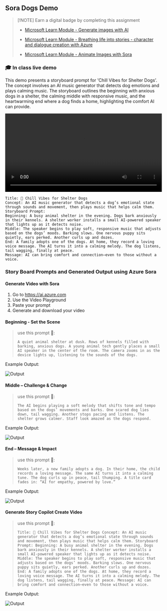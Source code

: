 ## Sora Dogs Demo <!-- {docsify-ignore-all} -->

> [!NOTE] Earn a digital badge by completing this assignment 
> 
> * [Microsoft Learn Module - Generate images with AI](https://learn.microsoft.com/en-us/training/modules/generate-images-azure-openai/?source=recommendations)
>
> * [Microsoft Learn Module - Breathing life into stories - character and dialogue creation with Azure](https://learn.microsoft.com/en-us/training/modules/breathing-life-into-stories/)
> 
> * [Microsoft Learn Module - Animate Images with Sora](https://learn.microsoft.com/en-us/training/modules/animate-impossible/?source=recommendations)


### 🎓 In class live demo

This demo presents a storyboard prompt for 'Chill Vibes for Shelter Dogs'. The concept involves an AI music generator that detects dog emotions and plays calming music. The storyboard outlines the beginning with anxious dogs in a shelter, the calming middle with responsive music, and the heartwarming end where a dog finds a home, highlighting the comfort AI can provide.


<video controls style="width:100%; height:auto;">
    <source src="https://nfl24cdn.azureedge.net/nflblob/bsmp25/bsmp25_week3_STWAI/lesson8/sora_demo_vid_Chill_Vibes_for_Shelter_Dogs.mp4" type="video/mp4">
    Your browser does not support the video tag.
</video>


```
Title: 🐶 Chill Vibes for Shelter Dogs
Concept: An AI music generator that detects a dog’s emotional state through sounds and movement, then plays music that helps calm them.
Storyboard Prompt:
Beginning: A busy animal shelter in the evening. Dogs bark anxiously in their kennels. A shelter worker installs a small AI-powered speaker that lights up as it detects noise.
Middle: The speaker begins to play soft, responsive music that adjusts based on the dogs’ moods. Barking slows. One nervous puppy sits quietly, ears perked. Another curls up and dozes.
End: A family adopts one of the dogs. At home, they record a loving voice message. The AI turns it into a calming melody. The dog listens, tail wagging, finally at peace.
Message: AI can bring comfort and connection—even to those without a voice.
```


<!-- tabs:end -->


### Story Board Prompts and Generated Output using Azure Sora

#### Generate Video with Sora  
1. Go to https://ai.azure.com  
2. Use the Video Playground  
3. Paste your prompt  
4. Generate and download your video  

<!-- tabs:start -->  

#### **Beginning - Set the Scene**

> use this prompt 📝:
> 
> `A quiet animal shelter at dusk. Rows of kennels filled with barking, anxious dogs. A young animal tech gently places a small AI speaker in the center of the room. The camera zooms in as the device lights up, listening to the sounds of the dogs.`

Example Output:

![Output](https://nfl24cdn.azureedge.net/nflblob/bsmp25/bsmp25_week3_STWAI/lesson8/sora_ex_chill_dogs_shelter_1.gif)

<!--
<video controls style="width:100%; height:auto;">
    <source src="https://nfl24cdn.azureedge.net/nflblob/bsmp25/bsmp25_week3_STWAI/lesson8/sora_ex_chill_dogs_shelter_1.mp4" type="video/mp4">
    Your browser does not support the video tag.
</video>
-->  

#### **Middle – Challenge & Change**

> use this prompt 📝:
>
> `The AI begins playing a soft melody that shifts tone and tempo based on the dogs’ movements and barks. One scared dog lies down, tail wagging. Another stops pacing and listens. The shelter grows calmer. Staff look amazed as the dogs respond.`


Example Output:

![Output](https://nfl24cdn.azureedge.net/nflblob/bsmp25/bsmp25_week3_STWAI/lesson8/sora_ex_chill_dogs_shelter_2.gif)

<!--
<video controls style="width:100%; height:auto;">
    <source src="https://nfl24cdn.azureedge.net/nflblob/bsmp25/bsmp25_week3_STWAI/lesson8/sora_ex_chill_dogs_shelter_1.mp4" type="video/mp4">
    Your browser does not support the video tag.
</video>
-->  


#### **End – Message & Impact**

> use this prompt 📝:
>
> `Weeks later, a new family adopts a dog. In their home, the child records a loving message. The same AI turns it into a calming tune. The dog curls up in peace, tail thumping. A title card fades in: “AI for empathy, powered by love.”`


Example Output:

![Output](https://nfl24cdn.azureedge.net/nflblob/bsmp25/bsmp25_week3_STWAI/lesson8/sora_ex_chill_dog_shelter_3.gif)

<!--
<video controls style="width:100%; height:auto;">
    <source src="https://nfl24cdn.azureedge.net/nflblob/bsmp25/bsmp25_week3_STWAI/lesson8/sora_ex_chill_dogs_shelter_1.mp4" type="video/mp4">
    Your browser does not support the video tag.
</video>
-->  

#### **Generate Story Copilot Create Video**

> use this prompt 📝:
>
> `Title: 🐶 Chill Vibes for Shelter Dogs
Concept: An AI music generator that detects a dog’s emotional state through sounds and movement, then plays music that helps calm them.
Storyboard Prompt:
Beginning: A busy animal shelter in the evening. Dogs bark anxiously in their kennels. A shelter worker installs a small AI-powered speaker that lights up as it detects noise.
Middle: The speaker begins to play soft, responsive music that adjusts based on the dogs’ moods. Barking slows. One nervous puppy sits quietly, ears perked. Another curls up and dozes.
End: A family adopts one of the dogs. At home, they record a loving voice message. The AI turns it into a calming melody. The dog listens, tail wagging, finally at peace.
Message: AI can bring comfort and connection—even to those without a voice.
`


Example Output:

![Output](https://nfl24cdn.azureedge.net/nflblob/bsmp25/bsmp25_week3_STWAI/lesson8/sora_dogs_create_video_clipchamp.png)

<!--
<video controls style="width:100%; height:auto;">
    <source src="https://nfl24cdn.azureedge.net/nflblob/bsmp25/bsmp25_week3_STWAI/lesson8/sora_ex_chill_dogs_shelter_1.mp4" type="video/mp4">
    Your browser does not support the video tag.
</video>
-->  

<!-- tabs:end -->
